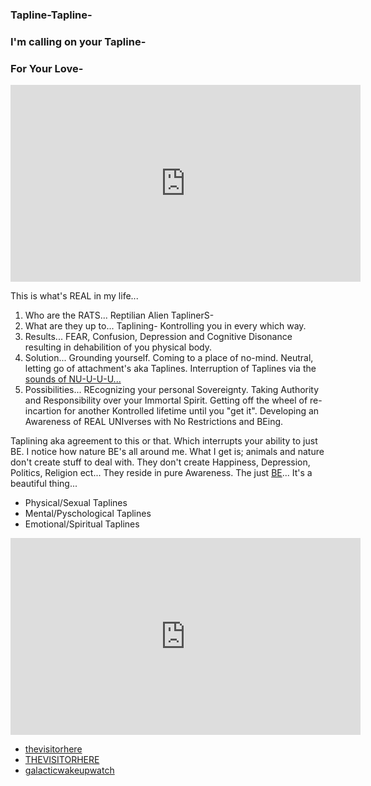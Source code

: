 ### Tapline-Tapline-
### I'm calling on your Tapline-
### For Your Love-


<iframe width="560" height="315" src="https://www.youtube.com/embed/lxlZWrac-bQ" frameborder="0" allow="accelerometer; autoplay; encrypted-media; gyroscope; picture-in-picture" allowfullscreen></iframe>



This is what's REAL in my life...


1.  Who are the RATS...  Reptilian Alien TaplinerS-  
2.  What are they up to...  Taplining-  Kontrolling you in every which way.
3.  Results...  FEAR, Confusion, Depression and Cognitive Disonance resulting in dehabilition of you physical body. 
4.  Solution...  Grounding yourself. Coming to a place of no-mind. Neutral, letting go of attachment's aka Taplines. Interruption of Taplines via the <a href="https://www.youtube.com/watch?v=-XGDHayyECU" target="_blank">sounds of NU-U-U-U...</a> 
5.  Possibilities...  REcognizing your personal Sovereignty.  Taking Authority and Responsibility over your Immortal Spirit. Getting off the wheel of re-incartion for another Kontrolled lifetime until you "get it". Developing an Awareness of REAL UNIverses with No Restrictions and BEing.  


Taplining aka agreement to this or that.  Which interrupts your ability to just BE. I notice how nature BE's all around me.  What I get is; animals and nature don't create stuff to deal with.  They don't create Happiness, Depression, Politics, Religion ect... They reside in pure Awareness.  The just <a href="https://www.youtube.com/watch?v=Evht41pyNGU/" target=" blank">BE</a>...  It's a beautiful thing...


- Physical/Sexual Taplines
- Mental/Pyschological Taplines
- Emotional/Spiritual Taplines


<iframe width="560" height="315" src="https://www.youtube.com/embed/videoseries?list=PL8xPT6VXv6UfW5N-ejcaHzDK4OR3vF1kx" frameborder="0" allow="accelerometer; autoplay; encrypted-media; gyroscope; picture-in-picture" allowfullscreen></iframe>


-  <a href="https://www.instagram.com/_thevisitorhere/" target=" blank">thevisitorhere</a>
-  <a href="https://twitter.com/_THEVISITORHERE/" target=" blank">THEVISITORHERE</a>
-  <a href="http://galacticwakeupwatch.strikingly.com/" target=" blank">galacticwakeupwatch</a>


